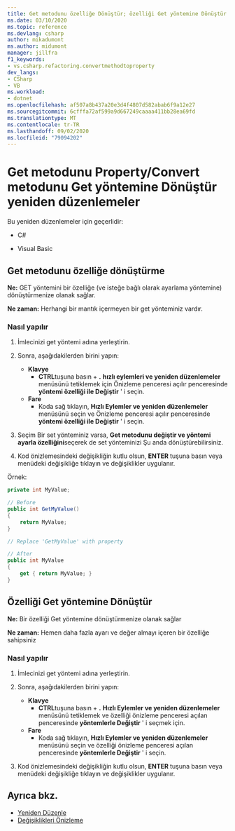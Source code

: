 ```yaml
---
title: Get metodunu özelliğe Dönüştür; özelliği Get yöntemine Dönüştür
ms.date: 03/10/2020
ms.topic: reference
ms.devlang: csharp
author: mikadumont
ms.author: midumont
manager: jillfra
f1_keywords:
- vs.csharp.refactoring.convertmethodtoproperty
dev_langs:
- CSharp
- VB
ms.workload:
- dotnet
ms.openlocfilehash: af507a8b437a20e3d4f4807d582abab6f9a12e27
ms.sourcegitcommit: 6cfffa72af599a9d667249caaaa411bb28ea69fd
ms.translationtype: MT
ms.contentlocale: tr-TR
ms.lasthandoff: 09/02/2020
ms.locfileid: "79094202"
---
```

# <a name="convert-get-method-to-property--convert-property-to-get-method-refactorings"></a>Get metodunu Property/Convert metodunu Get yöntemine Dönüştür yeniden düzenlemeler

Bu yeniden düzenlemeler için geçerlidir:

- C#

- Visual Basic

## <a name="convert-get-method-to-property"></a>Get metodunu özelliğe dönüştürme

**Ne:** GET yöntemini bir özelliğe (ve isteğe bağlı olarak ayarlama yöntemine) dönüştürmenize olanak sağlar.

**Ne zaman:** Herhangi bir mantık içermeyen bir get yönteminiz vardır.

### <a name="how-to"></a>Nasıl yapılır

1. İmlecinizi get yöntemi adına yerleştirin.

1. Sonra, aşağıdakilerden birini yapın:

   - **Klavye**
      - **CTRL**tuşuna basın + **.** **hızlı eylemleri ve yeniden düzenlemeler** menüsünü tetiklemek için Önizleme penceresi açılır penceresinde **yöntemi özelliği ile Değiştir** ' i seçin.
   - **Fare**
      - Koda sağ tıklayın, **Hızlı Eylemler ve yeniden düzenlemeler** menüsünü seçin ve Önizleme penceresi açılır penceresinde **yöntemi özelliği ile Değiştir** ' i seçin.

1. Seçim Bir set yönteminiz varsa, **Get metodunu değiştir ve yöntemi ayarla özelliğini**seçerek de set yönteminizi Şu anda dönüştürebilirsiniz.

1. Kod önizlemesindeki değişikliğin kutlu olsun, **ENTER** tuşuna basın veya menüdeki değişikliğe tıklayın ve değişiklikler uygulanır.

Örnek:

```csharp
private int MyValue;

// Before
public int GetMyValue()
{
    return MyValue;
}

// Replace 'GetMyValue' with property

// After
public int MyValue
{
    get { return MyValue; }
}
```

## <a name="convert-property-to-get-method"></a>Özelliği Get yöntemine Dönüştür

**Ne:** Bir özelliği Get yöntemine dönüştürmenize olanak sağlar

**Ne zaman:** Hemen daha fazla ayarı ve değer almayı içeren bir özelliğe sahipsiniz

### <a name="how-to"></a>Nasıl yapılır

1. İmlecinizi get yöntemi adına yerleştirin.

1. Sonra, aşağıdakilerden birini yapın:

   - **Klavye**
      - **CTRL**tuşuna basın + **.** **Hızlı Eylemler ve yeniden düzenlemeler** menüsünü tetiklemek ve özelliği önizleme penceresi açılan penceresinde **yöntemlerle Değiştir** ' i seçmek için.
   - **Fare**
      - Koda sağ tıklayın, **Hızlı Eylemler ve yeniden düzenlemeler** menüsünü seçin ve özelliği önizleme penceresi açılan penceresinde **yöntemlerle Değiştir** ' i seçin.

1. Kod önizlemesindeki değişikliğin kutlu olsun, **ENTER** tuşuna basın veya menüdeki değişikliğe tıklayın ve değişiklikler uygulanır.

## <a name="see-also"></a>Ayrıca bkz.

- [Yeniden Düzenle](../refactoring-in-visual-studio.md)
- [Değişiklikleri Önizleme](../../ide/preview-changes.md)
